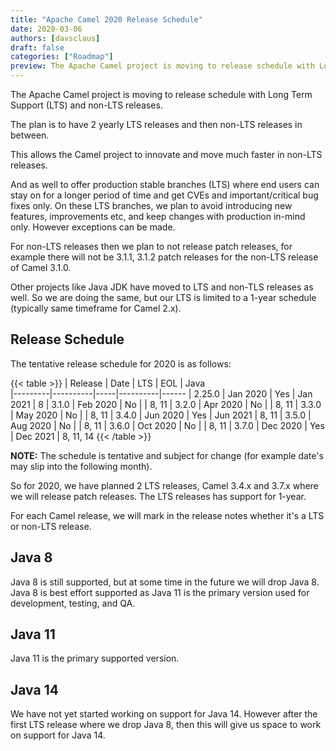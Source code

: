 ```yaml
---
title: "Apache Camel 2020 Release Schedule"
date: 2020-03-06
authors: [davsclaus]
draft: false
categories: ["Roadmap"]
preview: The Apache Camel project is moving to release schedule with Long Term Support (LTS) and non-LTS releases.
---
```


The Apache Camel project is moving to release schedule with Long Term Support (LTS) and non-LTS releases.

The plan is to have 2 yearly LTS releases and then non-LTS releases in between.

This allows the Camel project to innovate and move much faster in non-LTS releases.

And as well to offer production stable branches (LTS) where end users can stay on
for a longer period of time and get CVEs and important/critical bug fixes only.
On these LTS branches, we plan to avoid introducing new features, improvements etc, and
keep changes with production in-mind only. However exceptions can be made.

For non-LTS releases then we plan to not release patch releases, for example there will
not be 3.1.1, 3.1.2 patch releases for the non-LTS release of Camel 3.1.0.

Other projects like Java JDK have moved to LTS and non-TLS releases as well. So we are doing the same,
but our LTS is limited to a 1-year schedule (typically same timeframe for Camel 2.x).

## Release Schedule

The tentative release schedule for 2020 is as follows:

{{< table >}}
| Release | Date     | LTS | EOL      | Java  
|---------|----------|-----|----------|------
| 2.25.0  | Jan 2020 | Yes | Jan 2021 | 8
| 3.1.0   | Feb 2020 | No  |          | 8, 11
| 3.2.0   | Apr 2020 | No  |          | 8, 11
| 3.3.0   | May 2020 | No  |          | 8, 11
| 3.4.0   | Jun 2020 | Yes | Jun 2021 | 8, 11
| 3.5.0   | Aug 2020 | No  |          | 8, 11
| 3.6.0   | Oct 2020 | No  |          | 8, 11
| 3.7.0   | Dec 2020 | Yes | Dec 2021 | 8, 11, 14
{{< /table >}}

**NOTE:** The schedule is tentative and subject for change
(for example date's may slip into the following month). 

So for 2020, we have planned 2 LTS releases, Camel 3.4.x and 3.7.x where we will release
patch releases. The LTS releases has support for 1-year.

For each Camel release, we will mark in the release notes whether it's a LTS or non-LTS release.

## Java 8

Java 8 is still supported, but at some time in the future we will drop Java 8.
Java 8 is best effort supported as Java 11 is the primary version used for development, testing, and QA.

## Java 11

Java 11 is the primary supported version.

## Java 14

We have not yet started working on support for Java 14. However after the first LTS release
where we drop Java 8, then this will give us space to work on support for Java 14.
